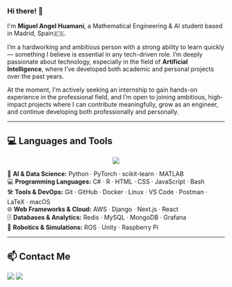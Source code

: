 ### **Hi there!** 👋

I'm **Miguel Angel Huamani**, a Mathematical Engineering & AI student based in Madrid, Spain🇪🇸.

I’m a hardworking and ambitious person with a strong ability to learn quickly — something I believe is essential in any tech-driven role. I’m deeply passionate about technology, especially in the field of **Artificial Intelligence**, where I’ve developed both academic and personal projects over the past years. 

At the moment, I’m actively seeking an internship to gain hands-on experience in the professional field, and I’m open to joining ambitious, high-impact projects where I can contribute meaningfully, grow as an engineer, and continue developing both professionally and personally.

---

## 💻 Languages and Tools
<p align="center">
  <a href="https://skillicons.dev">
    <img src="https://skillicons.dev/icons?i=python,pytorch,sklearn,matlab,cs,r,html,css,js,bash,git,github,docker,linux,vscode,postman,latex,apple,aws,django,nextjs,react,redis,mysql,mongodb,grafana,ros,unity,raspberrypi" />
  </a>
</p>

<p align="center">

🧠 <strong>AI & Data Science:</strong> Python · PyTorch · scikit-learn · MATLAB  
💻 <strong>Programming Languages:</strong> C# · R · HTML · CSS · JavaScript · Bash  
🛠️ <strong>Tools & DevOps:</strong> Git · GitHub · Docker · Linux · VS Code · Postman · LaTeX · macOS  
🌐 <strong>Web Frameworks & Cloud:</strong> AWS · Django · Next.js · React  
🗄️ <strong>Databases & Analytics:</strong> Redis · MySQL · MongoDB · Grafana  
🤖 <strong>Robotics & Simulations:</strong> ROS · Unity · Raspberry Pi


---

## 📫 Contact Me

<p align="left">
  <a href="mailto:miguelangel01082004@gmail.com"><img src="https://img.shields.io/badge/Email-D14836?style=flat&logo=gmail&logoColor=white" /></a>
  <a href="https://www.linkedin.com/in/miguelangelhuamani"><img src="https://img.shields.io/badge/LinkedIn-0077B5?style=flat&logo=linkedin&logoColor=white" /></a>
</p>
